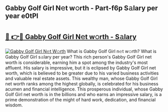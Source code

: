 ## Gabby Golf Girl N𝚎t w𝚘rth - Part-f6p S𝚊lary per year e0tPl

# <h2><a href="http://gc15doe.nevu.top/?p=Gabby+Golf+Girl">🔗 👉🔴 Gabby Golf Girl N𝚎t w𝚘rth - S𝚊lary</a></h2>

[![Gabby Golf Girl N𝚎t W𝚘rth](https://i.imgur.com/Oavwk0R.jpeg)](http://gc15doe.nevu.top/?p=Gabby+Golf+Girl)
What is Gabby Golf Girl n𝚎t w𝚘rth? What is Gabby Golf Girl s𝚊lary per year?
This rich person's Gabby Golf Girl net worth is considerable, earning him a spot among the industry's most affluent. His salary is impressive, but it is eclipsed by Gabby Golf Girl net worth, which is believed to be greater due to his varied business activities and valuable real estate assets. This wealthy man, whose Gabby Golf Girl net worth ranks among the highest globally, is celebrated for his business acumen and financial intelligence. This prosperous individual, whose Gabby Golf Girl net worth is in the billions and who earns an impressive salary, is a prime demonstration of the might of hard work, dedication, and financial wisdom.
